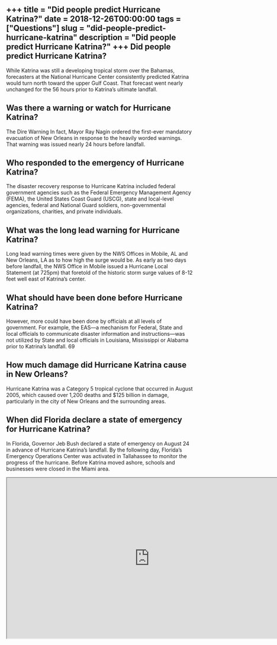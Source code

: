 +++
title = "Did people predict Hurricane Katrina?"
date = 2018-12-26T00:00:00
tags = ["Questions"]
slug = "did-people-predict-hurricane-katrina"
description = "Did people predict Hurricane Katrina?"
+++
Did people predict Hurricane Katrina?
-------------------------------------

While Katrina was still a developing tropical storm over the Bahamas, forecasters at the National Hurricane Center consistently predicted Katrina would turn north toward the upper Gulf Coast. That forecast went nearly unchanged for the 56 hours prior to Katrina’s ultimate landfall.

Was there a warning or watch for Hurricane Katrina?
---------------------------------------------------

The Dire Warning In fact, Mayor Ray Nagin ordered the first-ever mandatory evacuation of New Orleans in response to the heavily worded warnings. That warning was issued nearly 24 hours before landfall.

Who responded to the emergency of Hurricane Katrina?
----------------------------------------------------

The disaster recovery response to Hurricane Katrina included federal government agencies such as the Federal Emergency Management Agency (FEMA), the United States Coast Guard (USCG), state and local-level agencies, federal and National Guard soldiers, non-governmental organizations, charities, and private individuals.

What was the long lead warning for Hurricane Katrina?
-----------------------------------------------------

Long lead warning times were given by the NWS Offices in Mobile, AL and New Orleans, LA as to how high the surge would be. As early as two days before landfall, the NWS Office in Mobile issued a Hurricane Local Statement (at 725pm) that foretold of the historic storm surge values of 8-12 feet well east of Katrina’s center.

What should have been done before Hurricane Katrina?
----------------------------------------------------

However, more could have been done by officials at all levels of government. For example, the EAS—a mechanism for Federal, State and local officials to communicate disaster information and instructions—was not utilized by State and local officials in Louisiana, Mississippi or Alabama prior to Katrina’s landfall. 69

How much damage did Hurricane Katrina cause in New Orleans?
-----------------------------------------------------------

Hurricane Katrina was a Category 5 tropical cyclone that occurred in August 2005, which caused over 1,200 deaths and $125 billion in damage, particularly in the city of New Orleans and the surrounding areas.

When did Florida declare a state of emergency for Hurricane Katrina?
--------------------------------------------------------------------

In Florida, Governor Jeb Bush declared a state of emergency on August 24 in advance of Hurricane Katrina’s landfall. By the following day, Florida’s Emergency Operations Center was activated in Tallahassee to monitor the progress of the hurricane. Before Katrina moved ashore, schools and businesses were closed in the Miami area.

<iframe allow="accelerometer; autoplay; clipboard-write; encrypted-media; gyroscope; picture-in-picture" allowfullscreen="" class="__youtube_prefs__  epyt-is-override  no-lazyload" data-no-lazy="1" data-origheight="433" data-origwidth="770" data-skipgform_ajax_framebjll="" height="433" id="_ytid_27944" loading="lazy" src="https://www.youtube.com/embed/4KH8rhkIoY8?enablejsapi=1&autoplay=0&cc_load_policy=0&cc_lang_pref=&iv_load_policy=1&loop=0&modestbranding=0&rel=1&fs=1&playsinline=0&autohide=2&theme=dark&color=red&controls=1&" title="YouTube player" width="770"></iframe>